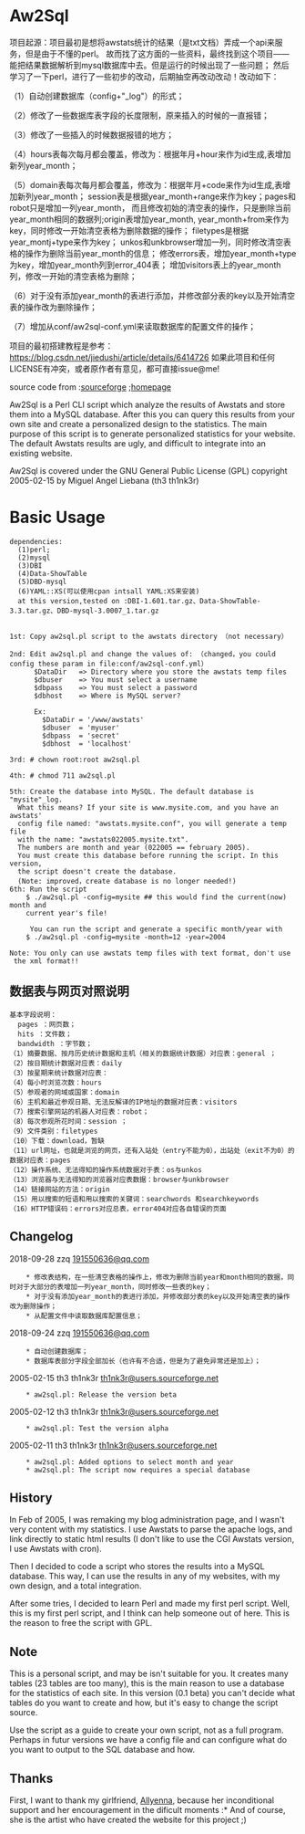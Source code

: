 Aw2Sql 
======  

项目起源：项目最初是想将awstats统计的结果（是txt文档）弄成一个api来服务，但是由于不懂的perl。
故而找了这方面的一些资料，最终找到这个项目——能把结果数据解析到mysql数据库中去。但是运行的时候出现了一些问题；
然后学习了一下perl，进行了一些初步的改动，后期抽空再改动改动！改动如下：

（1）自动创建数据库（config+"_log"）的形式；

（2）修改了一些数据库表字段的长度限制，原来插入的时候的一直报错；

（3）修改了一些插入的时候数据报错的地方；

（4）hours表每次每月都会覆盖，修改为：根据年月+hour来作为id生成,表增加新列year_month；

（5）domain表每次每月都会覆盖，修改为：根据年月+code来作为id生成,表增加新列year_month；
session表是根据year_month+range来作为key；pages和robot只是增加一列year_month，
而且修改初始的清空表的操作，只是删除当前year_month相同的数据列;origin表增加year_month,
year_month+from来作为key，同时修改一开始清空表格为删除数据的操作；
filetypes是根据year_montj+type来作为key；
unkos和unkbrowser增加一列，同时修改清空表格的操作为删除当前year_month的信息；
修改errors表，增加year_month+type为key，增加year_month列到error_404表；
增加visitors表上的year_month列，修改一开始的清空表格为删除；

（6）对于没有添加year_month的表进行添加，并修改部分表的key以及开始清空表的操作改为删除操作；

（7）增加从conf/aw2sql-conf.yml来读取数据库的配置文件的操作；


项目的最初搭建教程是参考：https://blog.csdn.net/jiedushi/article/details/6414726
如果此项目和任何LICENSE有冲突，或者原作者有意见，都可直接issue@me!


source code from :[sourceforge](http://sourceforge.net/projects/aw2sql/) ;[homepage](http://aw2sql.sourceforge.net/)

Aw2Sql is a Perl CLI script which analyze the results of Awstats and store them
into a MySQL database. After this you can query this results from your own site
and create a personalized design to the statistics.
The main purpose of this script is to generate personalized statistics for your
website. The default Awstats results are ugly, and difficult to integrate into an
existing website.

Aw2Sql is covered under the GNU General Public License (GPL)
copyright 2005-02-15 by Miguel Angel Liebana (th3 th1nk3r) 

Basic Usage
==================
    dependencies:
      (1)perl;
      (2)mysql
      (3)DBI
      (4)Data-ShowTable
      (5)DBD-mysql
      (6)YAML::XS(可以使用cpan intsall YAML:XS来安装)
      at this version,tested on :DBI-1.601.tar.gz、Data-ShowTable-3.3.tar.gz、DBD-mysql-3.0007_1.tar.gz
     
     
    1st: Copy aw2sql.pl script to the awstats directory （not necessary）

    2nd: Edit aw2sql.pl and change the values of: （changed，you could config these param in file:conf/aw2sql-conf.yml）
          $DataDir   => Directory where you store the awstats temp files
          $dbuser    => You must select a username
          $dbpass    => You must select a password
          $dbhost    => Where is MySQL server?

          Ex:
            $DataDir = '/www/awstats'
            $dbuser  = 'myuser'
            $dbpass  = 'secret'
            $dbhost  = 'localhost'

    3rd: # chown root:root aw2sql.pl

    4th: # chmod 711 aw2sql.pl

    5th: Create the database into MySQL. The default database is "mysite"_log.
      What this means? If your site is www.mysite.com, and you have an awstats'
      config file named: "awstats.mysite.conf", you will generate a temp file
      with the name: "awstats022005.mysite.txt".
      The numbers are month and year (022005 == february 2005).
      You must create this database before running the script. In this version,
      the script doesn't create the database.
      (Note: improved，create database is no longer needed!)
    6th: Run the script
        $ ./aw2sql.pl -config=mysite ## this would find the current(now) month and 
        current year's file!

         You can run the script and generate a specific month/year with
        $ ./aw2sql.pl -config=mysite -month=12 -year=2004

    Note: You only can use awstats temp files with text format, don't use
     the xml format!!
     
数据表与网页对照说明
------------------------
```
基本字段说明：
  pages ：网页数；
  hits ：文件数；
  bandwidth ：字节数；
（1）摘要数据、按月历史统计数据和主机（相关的数据统计数据）对应表：general ；
（2）按日期统计数据对应表：daily
（3）按星期来统计数据对应表：
（4）每小时浏览次数：hours
（5）参观者的网域或国家：domain
（6）主机和最近参观日期、无法反解译的IP地址的数据对应表：visitors
（7）搜索引擎网站的机器人对应表：robot；
（8）每次参观所花时间：session ；
（9）文件类别：filetypes
（10）下载：download，暂缺
（11）url网址，也就是浏览的网页，还有入站处（entry不能为0），出站处（exit不为0）的数据对应表：pages
（12）操作系统、无法得知的操作系统数据对于表：os与unkos
（13）浏览器与无法得知的浏览器对应表数据：browser与unkbrowser
（14）链接网站的方法：origin
（15）用以搜索的短语和用以搜索的关键词：searchwords 和searchkeywords
（16）HTTP错误码：errors对应总表，error404对应各自错误的页面

```

     
Changelog
-----------
2018-09-28 zzq <191550636@qq.com>

        * 修改表结构，在一些清空表格的操作上，修改为删除当前year和month相同的数据，同时对于大部分的表增加一列year_month，同时修改一些表的key；
        * 对于没有添加year_month的表进行添加，并修改部分表的key以及开始清空表的操作改为删除操作；
        * 从配置文件中读取数据库配置信息；
        
2018-09-24 zzq <191550636@qq.com>

        * 自动创建数据库；
        * 数据库表部分字段全部加长（也许有不合适，但是为了避免异常还是加上）；

2005-02-15 th3 th1nk3r <th1nk3r@users.sourceforge.net>

        * aw2sql.pl: Release the version beta

2005-02-12 th3 th1nk3r <th1nk3r@users.sourceforge.net>

        * aw2sql.pl: Test the version alpha

2005-02-11 th3 th1nk3r <th1nk3r@users.sourceforge.net>

        * aw2sql.pl: Added options to select month and year
        * aw2sql.pl: The script now requires a special database


History
-------

In Feb of 2005, I was remaking my blog administration page, and I wasn't very
content with my statistics. I use Awstats to parse the apache logs, and link
directly to static html results (I don't like to use the CGI Awstats version, I
use Awstats with cron).

Then I decided to code a script who stores the results into a MySQL database.
This way, I can use the results in any of my websites, with my own design, and
a total integration.

After some tries, I decided to learn Perl and made my first perl script.
Well, this is my first perl script, and I think can help someone out of here.
This is the reason to free the script with GPL.


Note
----

This is a personal script, and may be isn't suitable for you. It creates many
tables (23 tables are too many), this is the main reason to use a database
for the statistics of each site.
In this version (0.1 beta) you can't decide what tables do you want to create
and how, but it's easy to change the script source.

Use the script as a guide to create your own script, not as a full program.
Perhaps in futur versions we have a config file and can configure what do you
want to output to the SQL database and how.

Thanks
-------
First, I want to thank my girlfriend, [Allyenna](http://i-dream.allyenna.net),
because her inconditional support and her encouragement in the dificult
moments :*
And of course, she is the artist who have created the website for this project ;)
